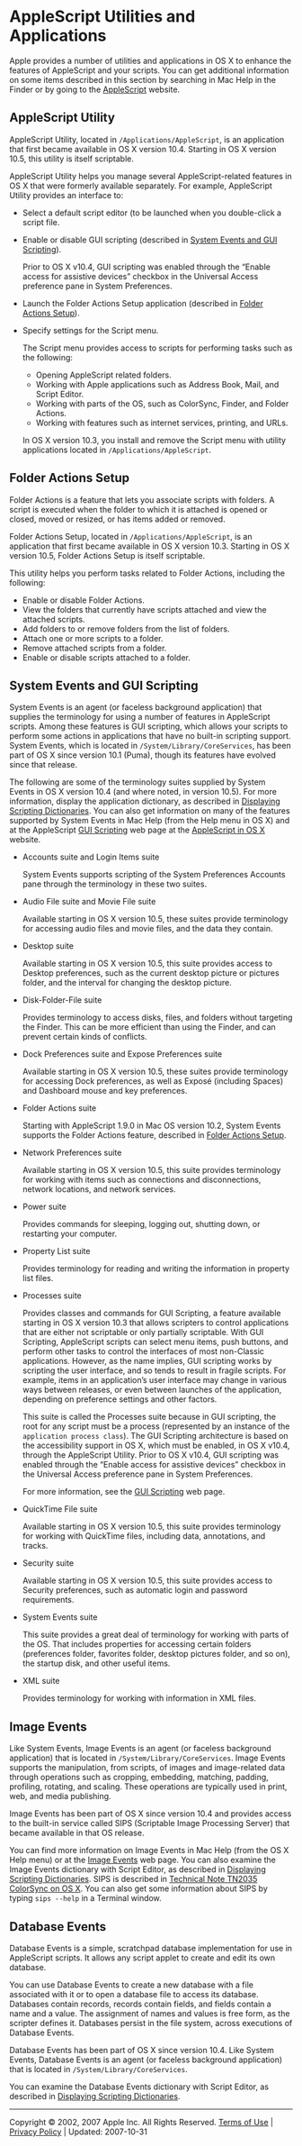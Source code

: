 <a id="//apple_ref/doc/uid/TP40001570-BABEBGCF"></a>

# AppleScript Utilities and Applications

Apple provides a number of utilities and applications in OS X to enhance the features of AppleScript and your scripts. You can get additional information on some items described in this section by searching in Mac Help in the Finder or by going to the [AppleScript](http://www.macosxautomation.com/applescript/index.html) website.

<a id="//apple_ref/doc/uid/TP40001570-1148318"></a>

## AppleScript Utility

AppleScript Utility, located in `/Applications/AppleScript`, is an application that first became available in OS X version 10.4. Starting in OS X version 10.5, this utility is itself scriptable.

AppleScript Utility helps you manage several AppleScript-related features in OS X that were formerly available separately. For example, AppleScript Utility provides an interface to:

* Select a default script editor (to be launched when you double-click a script file.
* Enable or disable GUI scripting (described in [System Events and GUI Scripting](#//apple_ref/doc/uid/TP40001570-1149074)).

  Prior to OS X v10.4, GUI scripting was enabled through the “Enable access for assistive devices” checkbox in the Universal Access preference pane in System Preferences.
* Launch the Folder Actions Setup application (described in [Folder Actions Setup](#//apple_ref/doc/uid/TP40001570-1148133)).
* Specify settings for the Script menu.

  The Script menu provides access to scripts for performing tasks such as the following:

  * Opening AppleScript related folders.
  * Working with Apple applications such as Address Book, Mail, and Script Editor.
  * Working with parts of the OS, such as ColorSync, Finder, and Folder Actions.
  * Working with features such as internet services, printing, and URLs.

  In OS X version 10.3, you install and remove the Script menu with utility applications located in `/Applications/AppleScript`.

<a id="//apple_ref/doc/uid/TP40001570-1148133"></a><a id="//apple_ref/doc/uid/TP40001570-1148133-BAJJGIBG"></a>

## Folder Actions Setup

Folder Actions is a feature that lets you associate scripts with folders. A script is executed when the folder to which it is attached is opened or closed, moved or resized, or has items added or removed.

Folder Actions Setup, located in `/Applications/AppleScript`, is an application that first became available in OS X version 10.3. Starting in OS X version 10.5, Folder Actions Setup is itself scriptable.

This utility helps you perform tasks related to Folder Actions, including the following:

* Enable or disable Folder Actions.
* View the folders that currently have scripts attached and view the attached scripts.
* Add folders to or remove folders from the list of folders.
* Attach one or more scripts to a folder.
* Remove attached scripts from a folder.
* Enable or disable scripts attached to a folder.

<a id="//apple_ref/doc/uid/TP40001570-1149074"></a><a id="//apple_ref/doc/uid/TP40001570-1149074-BAJEIHJA"></a>

## System Events and GUI Scripting

System Events is an agent (or faceless background application) that supplies the terminology for using a number of features in AppleScript scripts. Among these features is GUI scripting, which allows your scripts to perform some actions in applications that have no built-in scripting support. System Events, which is located in `/System/Library/CoreServices`, has been part of OS X since version 10.1 (Puma), though its features have evolved since that release.

The following are some of the terminology suites supplied by System Events in OS X version 10.4 (and where noted, in version 10.5). For more information, display the application dictionary, as described in [Displaying Scripting Dictionaries](work_with_as.html#//apple_ref/doc/uid/TP40001568-1153006). You can also get information on many of the features supported by System Events in Mac Help (from the Help menu in OS X) and at the AppleScript [GUI Scripting](http://www.macosxautomation.com/applescript/uiscripting/index.html) web page at the [AppleScript in OS X](http://www.macosxautomation.com/applescript/index.html) website.

* Accounts suite and Login Items suite

  System Events supports scripting of the System Preferences Accounts pane through the terminology in these two suites.
* Audio File suite and Movie File suite

  Available starting in OS X version 10.5, these suites provide terminology for accessing audio files and movie files, and the data they contain.
* Desktop suite

  Available starting in OS X version 10.5, this suite provides access to Desktop preferences, such as the current desktop picture or pictures folder, and the interval for changing the desktop picture.
* Disk-Folder-File suite

  Provides terminology to access disks, files, and folders without targeting the Finder. This can be more efficient than using the Finder, and can prevent certain kinds of conflicts.
* Dock Preferences suite and Expose Preferences suite

  Available starting in OS X version 10.5, these suites provide terminology for accessing Dock preferences, as well as Exposé (including Spaces) and Dashboard mouse and key preferences.
* Folder Actions suite

  Starting with AppleScript 1.9.0 in Mac OS version 10.2, System Events supports the Folder Actions feature, described in [Folder Actions Setup](#//apple_ref/doc/uid/TP40001570-1148133).
* Network Preferences suite

  Available starting in OS X version 10.5, this suite provides terminology for working with items such as connections and disconnections, network locations, and network services.
* Power suite

  Provides commands for sleeping, logging out, shutting down, or restarting your computer.
* Property List suite

  Provides terminology for reading and writing the information in property list files.
* Processes suite

  Provides classes and commands for GUI Scripting, a feature available starting in OS X version 10.3 that allows scripters to control applications that are either not scriptable or only partially scriptable. With GUI Scripting, AppleScript scripts can select menu items, push buttons, and perform other tasks to control the interfaces of most non-Classic applications. However, as the name implies, GUI scripting works by scripting the user interface, and so tends to result in fragile scripts. For example, items in an application’s user interface may change in various ways between releases, or even between launches of the application, depending on preference settings and other factors.

  This suite is called the Processes suite because in GUI scripting, the root for any script must be a process (represented by an instance of the `application process class`). The GUI Scripting architecture is based on the accessibility support in OS X, which must be enabled, in OS X v10.4, through the AppleScript Utility. Prior to OS X v10.4, GUI scripting was enabled through the “Enable access for assistive devices” checkbox in the Universal Access preference pane in System Preferences.

  For more information, see the [GUI Scripting](http://www.macosxautomation.com/applescript/uiscripting/index.html) web page.
* QuickTime File suite

  Available starting in OS X version 10.5, this suite provides terminology for working with QuickTime files, including data, annotations, and tracks.
* Security suite

  Available starting in OS X version 10.5, this suite provides access to Security preferences, such as automatic login and password requirements.
* System Events suite

  This suite provides a great deal of terminology for working with parts of the OS. That includes properties for accessing certain folders (preferences folder, favorites folder, desktop pictures folder, and so on), the startup disk, and other useful items.
* XML suite

  Provides terminology for working with information in XML files.

<a id="//apple_ref/doc/uid/TP40001570-1147921"></a>

## Image Events

Like System Events, Image Events is an agent (or faceless background application) that is located in `/System/Library/CoreServices`. Image Events supports the manipulation, from scripts, of images and image-related data through operations such as cropping, embedding, matching, padding, profiling, rotating, and scaling. These operations are typically used in print, web, and media publishing.

Image Events has been part of OS X since version 10.4 and provides access to the built-in service called SIPS (Scriptable Image Processing Server) that became available in that OS release.

You can find more information on Image Events in Mac Help (from the OS X Help menu) or at the [Image Events](http://www.macosxautomation.com/applescript/imageevents/index.html) web page. You can also examine the Image Events dictionary with Script Editor, as described in [Displaying Scripting Dictionaries](work_with_as.html#//apple_ref/doc/uid/TP40001568-1153006). SIPS is described in [Technical Note TN2035 ColorSync on OS X](http://developer.apple.com/technotes/tn/tn2035.html#TNTAG58). You can also get some information about SIPS by typing `sips --help` in a Terminal window.

<a id="//apple_ref/doc/uid/TP40001570-SW1"></a>

## Database Events

Database Events is a simple, scratchpad database implementation for use in AppleScript scripts. It allows any script applet to create and edit its own database.

You can use Database Events to create a new database with a file associated with it or to open a database file to access its database. Databases contain records, records contain fields, and fields contain a name and a value. The assignment of names and values is free form, as the scripter defines it. Databases persist in the file system, across executions of Database Events.

Database Events has been part of OS X since version 10.4. Like System Events, Database Events is an agent (or faceless background application) that is located in `/System/Library/CoreServices`.

You can examine the Database Events dictionary with Script Editor, as described in [Displaying Scripting Dictionaries](work_with_as.html#//apple_ref/doc/uid/TP40001568-1153006).

  

---

Copyright © 2002, 2007 Apple Inc. All Rights Reserved. [Terms of Use](http://www.apple.com/legal/internet-services/terms/site.html) | [Privacy Policy](http://www.apple.com/privacy/) | Updated: 2007-10-31
